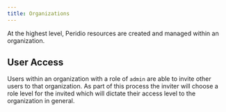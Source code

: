 ```yaml
---
title: Organizations
---
```


At the highest level, Peridio resources are created and managed within an organization.

## User Access

Users within an organization with a role of `admin` are able to invite other users to that organization. As part of this process the inviter will choose a role level for the invited which will dictate their access level to the organization in general.
